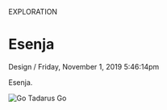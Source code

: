 <p class="type">EXPLORATION</p>

# Esenja

<p class="meta">Design  /  Friday, November 1, 2019 5:46:14pm</p>

Esenja.

![Go Tadarus Go](https://farooq-agent.web.app/assets/images/works/large/esenja.jpg)
